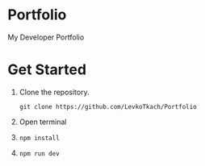# Portfolio

<p> My Developer Portfolio <p/>

# Get Started

<ol>
<li>Clone the repository.

<br>

```
git clone https://github.com/LevkoTkach/Portfolio
```

</li>
<li>Open terminal</li>
<li>

```
npm install
```

</li>
<li>

```
npm run dev
```

</li>
</ol>